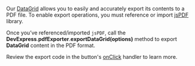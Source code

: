 Our [DataGrid](/Documentation/ApiReference/UI_Widgets/dxDataGrid/) allows you to easily and accurately export its contents to a PDF file. To enable export operations, you must reference or import <a href="https://github.com/MrRio/jsPDF" target="_blank">jsPDF</a> library.

Once you’ve referenced/imported `jsPDF`, call the **DevExpress**.**pdfExporter**.**exportDataGrid(options)** method to export **DataGrid** content in the PDF format.

Review the export code in the button's [onClick](/Documentation/ApiReference/UI_Widgets/dxButton/Configuration/#onClick) handler to learn more.